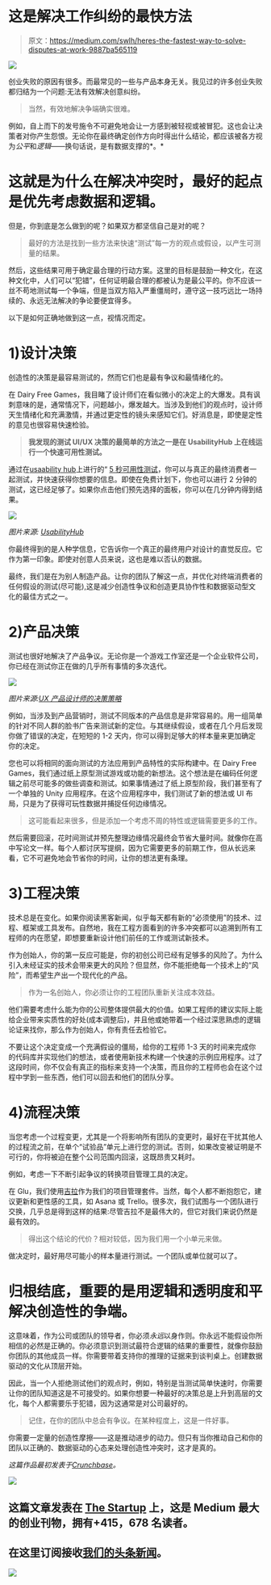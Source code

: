 # 这是解决工作纠纷的最快方法

> 原文：<https://medium.com/swlh/heres-the-fastest-way-to-solve-disputes-at-work-9887ba565119>

![](img/ca0827548cdcb2b8e12a42f7e3538950.png)

创业失败的原因有很多。而最常见的一些与产品本身无关。我见过的许多创业失败都归结为一个问题:无法有效解决创意纠纷。

> 当然，有效地解决争端确实很难。

例如，自上而下的发号施令不可避免地会让一方感到被轻视或被冒犯。这也会让决策者对你产生怨恨。无论你在最终确定创作方向时得出什么结论，都应该被各方视为*公平*和*逻辑*——换句话说，是有数据支撑的*。*

# 这就是为什么在解决冲突时，最好的起点是优先考虑数据和逻辑。

但是，你到底是怎么做到的呢？如果双方都坚信自己是对的呢？

> 最好的方法是找到一些方法来快速“测试”每一方的观点或假设，以产生可测量的结果。

然后，这些结果可用于确定最合理的行动方案。这里的目标是鼓励一种文化，在这种文化中，人们可以“犯错”，任何证明最合理的都被认为是最公平的。你不应该一丝不苟地测试每一个争端，但是当双方陷入严重僵局时，遵守这一技巧远比一场持续的、永远无法解决的争论要便宜得多。

以下是如何正确地做到这一点，视情况而定。

# 1)设计决策

创造性的决策是最容易测试的，然而它们也是最有争议和最情绪化的。

在 Dairy Free Games，我目睹了设计师们在看似微小的决定上的大爆发。具有讽刺意味的是，通常情况下，问题越小，爆发越大。当涉及到他们的观点时，设计师天生情绪化和充满激情，并通过更定性的镜头来感知它们。好消息是，即使是定性的意见也很容易快速检验。

> **我发现的测试 UI/UX 决策的最简单的方法之一是在 UsabilityHub 上在线运行一个快速可用性测试。**

通过在[usaability hub](https://www.crunchbase.com/organization/usabilityhub?utm_source=about&utm_medium=blog&utm_campaign=crunchbase-blog&utm_content=solve-disuptes-work?utm_source=about&utm_content=5-priorities&utm_medium=blog&utm_campaign=crunchbase-blog)上进行的“ [5 秒可用性测试](https://fivesecondtest.com/?utm_source=about&utm_medium=blog&utm_campaign=crunchbase-blog&utm_content=solve-disuptes-work)，你可以与真正的最终消费者一起测试，并快速获得你想要的信息。即使在免费计划下，你也可以进行 2 分钟的测试，这已经足够了。如果你点击他们预先选择的面板，你可以在几分钟内得到结果。

![](img/1962ce84536ec840447540fd30b5fbe4.png)

*图片来源:* [*UsabilityHub*](https://app.usabilityhub.com/tests/c4c8b3aa12d0/results/36d37cc007ca?%7B%22viewState%22:%7B%22clickSelections%22:%5B%7B%22_clientId%22:%22NnSv7mRw2%22,%22xa%22:0.8375634517766498,%22ya%22:0.6139916126572627,%22xb%22:0.9809644670050762,%22yb%22:0.6267632481890963,%22usability_test_section_screenshot_id%22:400723%7D,%7B%22_clientId%22:%22wfIthfcEh%22,%22xa%22:0.6776649746192893,%22ya%22:0.614944719786504,%22xb%22:0.7880710659898477,%22yb%22:0.6267632481890965,%22usability_test_section_screenshot_id%22:400723%7D,%7B%22_clientId%22:%22NheDnJ47e%22,%22xa%22:0.9111675126903553,%22ya%22:0.571101791841403,%22xb%22:0.9784263959390863,%22yb%22:0.5821578345406023,%22usability_test_section_screenshot_id%22:400723%7D%5D%7D%7D?utm_source=about&utm_medium=blog&utm_campaign=crunchbase-blog&utm_content=solve-disuptes-work)

你最终得到的是人种学信息，它告诉你一个真正的最终用户对设计的直觉反应。它作为第一印象。即使对创意人员来说，这也是难以否认的数据。

最终，我们是在为别人制造产品。让你的团队了解这一点，并优化对终端消费者的任何假设的测试(尽可能),这是减少创造性争议和创造更具协作性和数据驱动型文化的最佳方式之一。

# 2)产品决策

测试也很好地解决了产品争议。无论你是一个游戏工作室还是一个企业软件公司，你已经在测试你正在做的几乎所有事情的多次迭代。

![](img/3243b6e99af3c2bfb0cf1ebcff511565.png)

*图片来源:*[*UX 产品设计师的决策策略*](/the-versatile-designer/decision-making-strategies-for-ux-product-designers-30040ab6e127?utm_source=about&utm_medium=blog&utm_campaign=crunchbase-blog&utm_content=solve-disuptes-work)

例如，当涉及到产品营销时，测试不同版本的产品信息是非常容易的。用一组简单的针对不同人群的脸书广告来测试新的定位。与其继续假设，或者在几个月后发现你做了错误的决定，在短短的 1-2 天内，你可以得到足够大的样本量来更加确定你的决定。

您也可以将相同的面向测试的方法应用到产品特性的实际构建中。在 Dairy Free Games，我们通过纸上原型测试游戏或功能的新想法。这个想法是在编码任何逻辑之前尽可能多的做些调查和测试。如果事情通过了纸上原型阶段，我们甚至有了一个单独的 Unity 应用程序。在这个应用程序中，我们测试了新的想法或 UI 布局，只是为了获得可玩性数据并捕捉任何边缘情况。

> 这可能看起来很多，但是添加一个考虑不周的特性或逻辑需要更多的工作。

然后需要回滚，花时间测试并预先整理边缘情况最终会节省大量时间。就像你在高中写论文一样。每个人都讨厌写提纲，因为它需要更多的前期工作，但从长远来看，它不可避免地会节省你的时间，让你的想法更有条理。

# 3)工程决策

技术总是在变化。如果你阅读黑客新闻，似乎每天都有新的“必须使用”的技术、过程、框架或工具发布。自然地，我在工程方面看到的许多冲突都可以追溯到所有工程师的内在愿望，即想要重新设计他们前任的工作或测试新技术。

作为创始人，你的第一反应可能是，你的初创公司已经有足够多的风险了。为什么引入未经证实的技术会带来更大的风险？但显然，你不能拒绝每一个技术上的“风险”，而希望生产出一个现代化的产品。

> 作为一名创始人，你必须让你的工程团队重新关注成本效益。

他们需要考虑什么能为你的公司整体提供最大的价值。如果工程师的建议实际上能给企业带来实质性的好处(成本调整后)，并且他或她带着一个经过深思熟虑的逻辑论证来找你，那么作为创始人，你有责任去检验它。

不要让这个决定变成一个充满假设的僵局，给你的工程师 1-3 天的时间来完成你的代码库并实现他们的想法，或者使用新技术构建一个快速的示例应用程序。过了这段时间，你不仅会有真正的指标来支持一个决策，而且你的工程师也会在这个过程中学到一些东西，他们可以回去和他们的团队分享。

# 4)流程决策

当您考虑一个过程变更，尤其是一个将影响所有团队的变更时，最好在干扰其他人的过程流之前，在单个“试验品”单元上进行您的测试。否则，如果改变被证明是不可行的，你将被迫在整个公司范围内回滚，这既昂贵又耗时。

例如，考虑一下不断引起争议的转换项目管理工具的决定。

在 Glu，我们使用[吉拉](https://www.crunchbase.com/organization/atlassian?utm_source=about&utm_medium=blog&utm_campaign=crunchbase-blog&utm_content=solve-disuptes-work?utm_source=about&utm_content=5-priorities&utm_medium=blog&utm_campaign=crunchbase-blog)作为我们的项目管理套件。当然，每个人都不断抱怨它，建议更新和更性感的工具，如 Asana 或 Trello。很多次，我们试图与一个团队进行交换，几乎总是得到这样的结果:尽管吉拉不是最伟大的，但它对我们来说仍然是最有效的。

> 得出这个结论的代价？相对较低，因为我们用一个小单元来做。

做决定时，最好用尽可能小的样本量进行测试。一个团队或单位就可以了。

# 归根结底，重要的是用逻辑和透明度和平解决创造性的争端。

这意味着，作为公司或团队的领导者，你必须*永远*以身作则。你永远不能假设你所相信的必然是正确的。你必须意识到测试最符合逻辑的结果的重要性，就像你鼓励你团队的其他成员一样。你需要带着支持你的推理的证据来到谈判桌上。创建数据驱动的文化从顶层开始。

因此，当一个人拒绝测试他们的观点时，例如，特别是当测试简单快速时，你需要让你的团队知道这是不可接受的。如果你想要一种最好的决策总是上升到高层的文化，每个人都需要乐于犯错，因为这通常是对公司最好的。

> 记住，在你的团队中总会有争议。在某种程度上，这是一件好事。

你需要一定量的创造性摩擦——这是推动进步的动力。但只有当你推动自己和你的团队以正确的、数据驱动的心态来处理创造性冲突时，这才是真的。

*这篇作品最初发表于*[*Crunchbase*](https://about.crunchbase.com/blog/heres-the-fastest-way-to-solve-disputes-at-work/)*。*

[![](img/308a8d84fb9b2fab43d66c117fcc4bb4.png)](https://medium.com/swlh)

## 这篇文章发表在 [The Startup](https://medium.com/swlh) 上，这是 Medium 最大的创业刊物，拥有+415，678 名读者。

## 在这里订阅接收[我们的头条新闻](http://growthsupply.com/the-startup-newsletter/)。

[![](img/b0164736ea17a63403e660de5dedf91a.png)](https://medium.com/swlh)